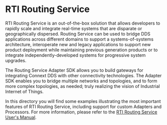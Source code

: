 # RTI Routing Service

RTI Routing Service is an out-of-the-box solution that allows developers to
rapidly scale and integrate real-time systems that are disparate or
geographically dispersed. Routing Service can be used to bridge DDS
applications across different domains to support a systems-of-systems
architecture, interoperate new and legacy applications to support new product
deployment while maintaining previous generation products or to integrate
independently-developed systems for progressive system upgrades.

The Routing Service Adapter SDK allows you to build gateways for integrating
Connext DDS with other connectivity technologies. The Adapter SDK enables you
to bridge multiple networks and topologies, and to form more complex
topologies, as needed; truly realizing the vision of Industrial Internet of
Things.

In this directory you will find some examples illustrating the most important
features of RTI Routing Service, including support for custom Adapters and
Processors. For more information, please refer to the [RTI Routing Service
User's
Manual](https://community.rti.com/static/documentation/connext-dds/6.1.0/doc/manuals/connext_dds_professional/services/routing_service/introduction.html).

